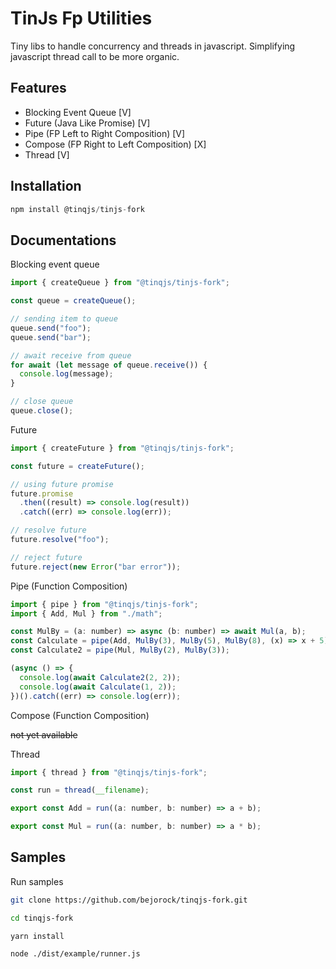 # TinJs Fp Utilities

Tiny libs to handle concurrency and threads in javascript. Simplifying javascript thread call to be more organic.

## Features

- Blocking Event Queue [V]
- Future (Java Like Promise) [V]
- Pipe (FP Left to Right Composition) [V]
- Compose (FP Right to Left Composition) [X]
- Thread [V]

## Installation

```js
npm install @tinqjs/tinjs-fork
```

## Documentations

Blocking event queue

```js
import { createQueue } from "@tinqjs/tinjs-fork";

const queue = createQueue();

// sending item to queue
queue.send("foo");
queue.send("bar");

// await receive from queue
for await (let message of queue.receive()) {
  console.log(message);
}

// close queue
queue.close();
```

Future

```js
import { createFuture } from "@tinqjs/tinjs-fork";

const future = createFuture();

// using future promise
future.promise
  .then((result) => console.log(result))
  .catch((err) => console.log(err));

// resolve future
future.resolve("foo");

// reject future
future.reject(new Error("bar error"));
```

Pipe (Function Composition)

```js
import { pipe } from "@tinqjs/tinjs-fork";
import { Add, Mul } from "./math";

const MulBy = (a: number) => async (b: number) => await Mul(a, b);
const Calculate = pipe(Add, MulBy(3), MulBy(5), MulBy(8), (x) => x + 5);
const Calculate2 = pipe(Mul, MulBy(2), MulBy(3));

(async () => {
  console.log(await Calculate2(2, 2));
  console.log(await Calculate(1, 2));
})().catch((err) => console.log(err));
```

Compose (Function Composition)

~~not yet available~~

Thread

```js
import { thread } from "@tinqjs/tinjs-fork";

const run = thread(__filename);

export const Add = run((a: number, b: number) => a + b);

export const Mul = run((a: number, b: number) => a * b);
```

## Samples

Run samples

```sh
git clone https://github.com/bejorock/tinqjs-fork.git

cd tinqjs-fork

yarn install

node ./dist/example/runner.js
```
